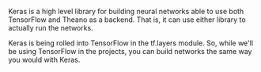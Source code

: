 Keras is a high level library for building neural networks able to use both TensorFlow and Theano as a backend. 
That is, it can use either library to actually run the networks.

Keras is being rolled into TensorFlow in the tf.layers module. 
So, while we'll be using TensorFlow in the projects, you can build networks the same way you would with Keras.


